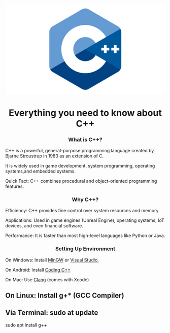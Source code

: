 [![Banner](./C++.png)](https://en.m.wikipedia.org/wiki/C%2B%2B)
<h1 align="center">Everything you need to know about C++</h1>
<h3 align="center">What is C++?</h3>

C++ is a powerful, general-purpose programming language created by Bjarne Stroustrup in 1983 as an extension of C.

It is widely used in game development, system programming, operating systems,and embedded systems.

Quick Fact: C++ combines procedural and object-oriented programming features.

<h3 align="center">Why C++?</h3>

Efficiency: C++ provides fine control over system resources and memory.

Applications: Used in game engines (Unreal Engine), operating systems, IoT devices, and even financial software.

Performance: It is faster than most high-level languages like Python or Java.

<h3 align="center">Setting Up Environment</h3>

On Windows: Install [MinGW](https://sourceforge.net/projects/mingw/) or [Visual Studio.](https://visualstudio.microsoft.com/the)

On Android: Install [Coding C++](https://play.google.com/store/apps/details?id=com.kvassyu.coding2.cpp)

On Mac: Use [Clang](https://clang.llvm.org/) (comes with Xcode)

On Linux: Install g+* (GCC Compiler)
-
Via Terminal:
sudo at update
-
sudo apt install g++
